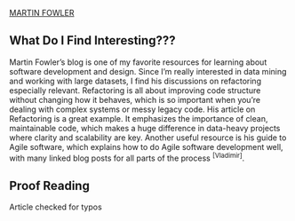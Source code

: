 [MARTIN FOWLER](https://martinfowler.com)

## What Do I Find Interesting???
Martin Fowler’s blog is one of my favorite resources for learning about software development and design. Since I’m really interested in data mining and working with large datasets, I find his discussions on refactoring especially relevant. Refactoring is all about improving code structure without changing how it behaves, which is so important when you’re dealing with complex systems or messy legacy code. His article on Refactoring is a great example. It emphasizes the importance of clean, maintainable code, which makes a huge difference in data-heavy projects where clarity and scalability are key. Another useful resource is his guide to Agile software, which explains how to do Agile software development well, with many linked blog posts for all parts of the process <sup>[Vladimir]</sup>.

## Proof Reading
Article checked for typos

